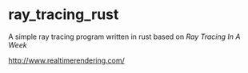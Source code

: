 # ray_tracing_rust

A simple ray tracing program written in rust based on *Ray Tracing In A Week*

<http://www.realtimerendering.com/>
